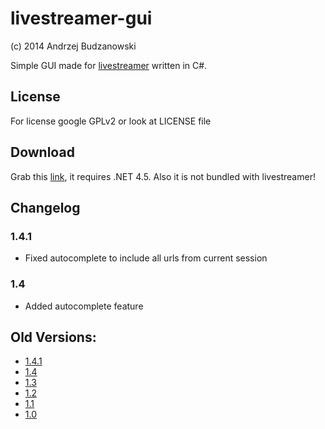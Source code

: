 ﻿# livestreamer-gui
(c) 2014 Andrzej Budzanowski

Simple GUI made for [livestreamer](http://livestreamer.readthedocs.org/en/latest/) written in C#.

## License
For license google GPLv2 or look at LICENSE file

## Download
Grab this [link](https://dl.dropboxusercontent.com/u/35418266/dev/livestreamer-gui/livestreamer-gui-1.4.exe),
it requires .NET 4.5. Also it is not bundled with livestreamer!

## Changelog
### 1.4.1
* Fixed autocomplete to include all urls from current session
### 1.4
* Added autocomplete feature

## Old Versions:
* [1.4.1](https://dl.dropboxusercontent.com/u/35418266/dev/livestreamer-gui/livestreamer-gui-1.4.1.exe)
* [1.4](https://dl.dropboxusercontent.com/u/35418266/dev/livestreamer-gui/livestreamer-gui-1.4.exe)
* [1.3](https://dl.dropboxusercontent.com/u/35418266/dev/livestreamer-gui/livestreamer-gui-1.3.exe)
* [1.2](https://dl.dropboxusercontent.com/u/35418266/dev/livestreamer-gui/livestreamer-gui-1.2.exe)
* [1.1](https://dl.dropboxusercontent.com/u/35418266/dev/livestreamer-gui/livestreamer-gui-1.1.exe)
* [1.0](https://dl.dropboxusercontent.com/u/35418266/dev/livestreamer-gui/livestreamer-gui-1.0.exe)
